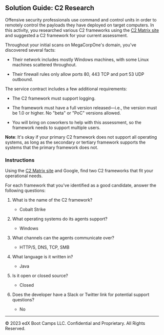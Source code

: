 ## Solution Guide: C2 Research

Offensive security professionals use command and control units in order to remotely control the payloads they have deployed on target computers. In this activity, you researched various C2 frameworks using the [C2 Matrix site](https://www.thec2matrix.com/matrix) and suggested a C2 framework for your current assessment.

Throughout your initial scans on MegaCorpOne's domain, you've discovered several facts:

- Their network includes mostly Windows machines, with some Linux machines scattered throughout.

- Their firewall rules only allow ports 80, 443 TCP and port 53 UDP outbound.

The service contract includes a few additional requirements:

- The C2 framework must support logging.

- The framework must have a full version released&mdash;i.e., the version must be 1.0 or higher. No "beta" or "PoC" versions allowed.

- You will bring on coworkers to help with this assessment, so the framework needs to support multiple users. 

**Note**: It's okay if your primary C2 framework does not support all operating systems, as long as the secondary or tertiary framework supports the systems that the primary framework does not.

### Instructions 

Using the [C2 Matrix site](https://www.thec2matrix.com/matrix) and Google, find two C2 frameworks that fit your operational needs. 

For each framework that you've identified as a good candidate, answer the following questions:

1. What is the name of the C2 framework?

    - Cobalt Strike 
    
2. What operating systems do its agents support?

    - Windows

3. What channels can the agents communicate over?

    - HTTP/S, DNS, TCP, SMB

4. What language is it written in?

    - Java

5. Is it open or closed source?

    - Closed

6. Does the developer have a Slack or Twitter link for potential support questions?

    - No 

---
© 2023 edX Boot Camps LLC. Confidential and Proprietary. All Rights Reserved.



